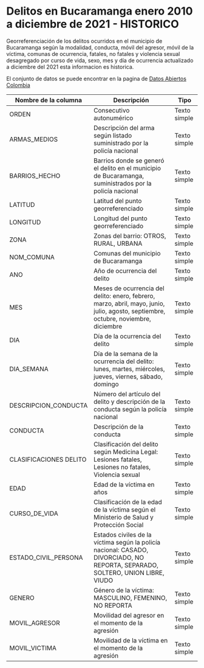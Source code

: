 # Delitos en Bucaramanga enero 2010 a diciembre de 2021 - HISTORICO

Georreferenciación de los delitos ocurridos en el municipio de Bucaramanga según la modalidad, conducta, móvil del agresor, móvil de la víctima, comunas de ocurrencia, fatales, no fatales y violencia sexual desagregado por curso de vida, sexo, mes y día de ocurrencia actualizado a diciembre del 2021 esta informacion es historica.

El conjunto de datos se puede encontrar en la pagina de [Datos Abiertos Colombia](https://www.datos.gov.co/Seguridad-y-Defensa/40-Delitos-en-Bucaramanga-enero-2010-a-diciembre-d/75fz-q98y)

| Nombre de la columna      | Descripción                                                                                                       | Tipo        |
|---------------------------|-------------------------------------------------------------------------------------------------------------------|-------------|
| ORDEN                     | Consecutivo autonumérico                                                                                          | Texto simple|
| ARMAS_MEDIOS              | Descripción del arma según listado suministrado por la policía nacional                                          | Texto simple|
| BARRIOS_HECHO             | Barrios donde se generó el delito en el municipio de Bucaramanga, suministrados por la policía nacional           | Texto simple|
| LATITUD                   | Latitud del punto georreferenciado                                                                                | Texto simple|
| LONGITUD                  | Longitud del punto georreferenciado                                                                              | Texto simple|
| ZONA                      | Zonas del barrio: OTROS, RURAL, URBANA                                                                           | Texto simple|
| NOM_COMUNA                | Comunas del municipio de Bucaramanga                                                                            | Texto simple|
| ANO                       | Año de ocurrencia del delito                                                                                     | Texto simple|
| MES                       | Meses de ocurrencia del delito: enero, febrero, marzo, abril, mayo, junio, julio, agosto, septiembre, octubre, noviembre, diciembre | Texto simple|
| DIA                       | Día de la ocurrencia del delito                                                                                  | Texto simple|
| DIA_SEMANA                | Día de la semana de la ocurrencia del delito: lunes, martes, miércoles, jueves, viernes, sábado, domingo          | Texto simple|
| DESCRIPCION_CONDUCTA      | Número del artículo del delito y descripción de la conducta según la policía nacional                             | Texto simple|
| CONDUCTA                  | Descripción de la conducta                                                                                        | Texto simple|
| CLASIFICACIONES DELITO    | Clasificación del delito según Medicina Legal: Lesiones fatales, Lesiones no fatales, Violencia sexual            | Texto simple|
| EDAD                      | Edad de la víctima en años                                                                                       | Texto simple|
| CURSO_DE_VIDA             | Clasificación de la edad de la víctima según el Ministerio de Salud y Protección Social                           | Texto simple|
| ESTADO_CIVIL_PERSONA      | Estados civiles de la víctima según la policía nacional: CASADO, DIVORCIADO, NO REPORTA, SEPARADO, SOLTERO, UNION LIBRE, VIUDO | Texto simple|
| GENERO                    | Género de la víctima: MASCULINO, FEMENINO, NO REPORTA                                                            | Texto simple|
| MOVIL_AGRESOR             | Movilidad del agresor en el momento de la agresión                                                               | Texto simple|
| MOVIL_VICTIMA             | Movilidad de la víctima en el momento de la agresión                                                             | Texto simple|
